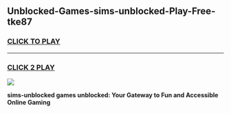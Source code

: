 
## Unblocked-Games-sims-unblocked-Play-Free-tke87
<h3>
<a href="https://premium76.site?title=sims-unblocked&ref=23A">CLICK TO PLAY</a></h3>
<hr>

<h3>
<a href="https://premium76.site?title=sims-unblocked&ref=23A">CLICK 2 PLAY</a>
  
</h3>

<a href="https://premium76.site?title=sims-unblocked&ref=23A"><img src="https://clearcache.store/games.png"></a>


**sims-unblocked games unblocked: Your Gateway to Fun and Accessible Online Gaming**
